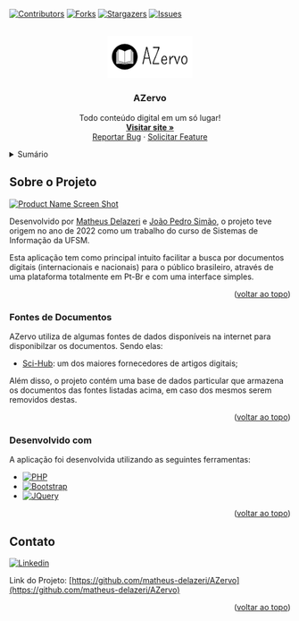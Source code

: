 <a name="readme-top"></a>

[![Contributors][contributors-shield]][contributors-url]
[![Forks][forks-shield]][forks-url]
[![Stargazers][stars-shield]][stars-url]
[![Issues][issues-shield]][issues-url]


<!-- PROJECT LOGO -->
<br />
<div align="center">
  <a href="#">
    <img src="skin/images/logo.png" alt="Logo" width="30%">
  </a>

  <h3 align="center">AZervo</h3>

  <p align="center">
    Todo conteúdo digital em um só lugar!
    <br />
    <a href="https://azervo.herokuapp.com/" target="_blank"><strong>Visitar site »</strong></a>
    <br />
    <a href="https://github.com/matheus-delazeri/AZervo/issues">Reportar Bug</a>
    ·
    <a href="https://github.com/matheus-delazeri/AZervo/issues">Solicitar Feature</a>
  </p>
</div>



<!-- TABLE OF CONTENTS -->
<details>
  <summary>Sumário</summary>
  <ol>
    <li>
      <a href="#sobre-o-projeto">Sobre o Projeto</a>
      <ul>
        <li><a href="#fontes-de-documentos">Fontes de Documentos</a></li>
        <li><a href="#desenvolvido-com">Desenvolvido com</a></li>
      </ul>
    </li>
    <li><a href="#contato">Contato</a></li>
  </ol>
</details>



<!-- ABOUT THE PROJECT -->
## Sobre o Projeto

[![Product Name Screen Shot][product-screenshot]](https://example.com)

Desenvolvido por [Matheus Delazeri](https://github.com/matheus-delazeri) e [João Pedro Simão](https://github.com/jpwsimao), o projeto teve origem no ano de 2022 como um trabalho do curso de Sistemas de Informação da UFSM.

Esta aplicação tem como principal intuito facilitar a busca por documentos digitais (internacionais e nacionais) para o público brasileiro, através de uma plataforma totalmente em Pt-Br e com uma interface simples.

<p align="right">(<a href="#readme-top">voltar ao topo</a>)</p>


### Fontes de Documentos

AZervo utiliza de algumas fontes de dados disponíveis na internet para disponibilzar os documentos. Sendo elas:

- [Sci-Hub](https://www.sci-hub.se/): um dos maiores fornecedores de artigos digitais;

Além disso, o projeto contém uma base de dados particular que armazena os documentos das fontes listadas acima, em caso dos mesmos serem removidos destas.

<p align="right">(<a href="#readme-top">voltar ao topo</a>)</p>


### Desenvolvido com

A aplicação foi desenvolvida utilizando as seguintes ferramentas:

* [![PHP][PHP]][PHP-url]
* [![Bootstrap][Bootstrap.com]][Bootstrap-url]
* [![JQuery][JQuery.com]][JQuery-url]

<p align="right">(<a href="#readme-top">voltar ao topo</a>)</p>

## Contato

[![Linkedin][linkedin-shield]][linkedin-matheus]

Link do Projeto: [https://github.com/matheus-delazeri/AZervo](https://github.com/matheus-delazeri/AZervo)

<p align="right">(<a href="#readme-top">voltar ao topo</a>)</p>


<!-- MARKDOWN LINKS & IMAGES -->
<!-- https://www.markdownguide.org/basic-syntax/#reference-style-links -->
[contributors-shield]: https://img.shields.io/github/contributors/matheus-delazeri/AZervo.svg?style=for-the-badge
[contributors-url]: https://github.com/matheus-delazeri/AZervo/graphs/contributors
[forks-shield]: https://img.shields.io/github/forks/matheus-delazeri/AZervo.svg?style=for-the-badge
[forks-url]: https://github.com/matheus-delazeri/AZervo/network/members
[stars-shield]: https://img.shields.io/github/stars/matheus-delazeri/AZervo.svg?style=for-the-badge
[stars-url]: https://github.com/matheus-delazeri/AZervo/stargazers
[issues-shield]: https://img.shields.io/github/issues/matheus-delazeri/AZervo.svg?style=for-the-badge
[issues-url]: https://github.com/matheus-delazeri/AZervo/issues
[linkedin-shield]: https://img.shields.io/badge/-LinkedIn-black.svg?style=for-the-badge&logo=linkedin&colorB=555
[linkedin-matheus]: https://www.linkedin.com/in/matheus-delazeri-souza
[product-screenshot]: https://user-images.githubusercontent.com/55641441/203998097-13c53b33-235e-4835-9773-219d6750a866.png
[PHP]: https://img.shields.io/badge/PHP-35495E?style=for-the-badge&logo=php&logoColor=white
[PHP-url]: https://www.php.net/
[Bootstrap.com]: https://img.shields.io/badge/Bootstrap-563D7C?style=for-the-badge&logo=bootstrap&logoColor=white
[Bootstrap-url]: https://getbootstrap.com
[JQuery.com]: https://img.shields.io/badge/jQuery-0769AD?style=for-the-badge&logo=jquery&logoColor=white
[JQuery-url]: https://jquery.com 
